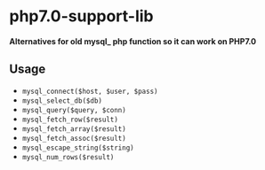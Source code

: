 php7.0-support-lib
===

#### Alternatives for old mysql_ php function so it can work on PHP7.0 ####

Usage
-----
- ```mysql_connect($host, $user, $pass)```
- ```mysql_select_db($db)```
- ```mysql_query($query, $conn)```
- ```mysql_fetch_row($result)``` 
- ```mysql_fetch_array($result)```
- ```mysql_fetch_assoc($result)```
- ```mysql_escape_string($string)```
- ```mysql_num_rows($result)```
